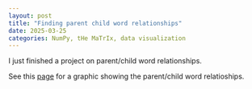 ```yaml
---
layout: post
title: "Finding parent child word relationships"
date: 2025-03-25
categories: NumPy, tHe MaTrIx, data visualization
---
```


I just finished a project on parent/child word relationships. 

See this [page](/media/finding_anagrams/word_grid.html) for a graphic showing the parent/child word relatioships.
